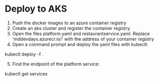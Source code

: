 Deploy to AKS
==

1. Push the docker images to an azure container registry
2. Create an aks cluster and register the container registry.
3. Open the files platform.yaml and restaurantservice.yaml. Replace 'mddevdays.azurecr.io/' with the address of your container registry
4. Open a command prompt and deploy the yaml files with kubectl: 

kubectl deploy -f . 

5. Find the endpoint of the platform service:

kubectl get services


